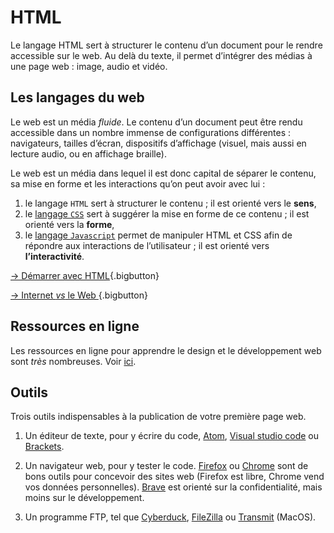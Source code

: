 
# HTML

Le langage HTML sert à structurer le contenu d’un document pour le rendre accessible sur le web. Au delà du texte, il permet d’intégrer des médias à une page web : image, audio et vidéo.


## Les langages du web

Le web est un média *fluide*. Le contenu d’un document peut être rendu accessible dans un nombre immense de configurations différentes : navigateurs, tailles d’écran, dispositifs d’affichage (visuel, mais aussi en lecture audio, ou en affichage braille).

Le web est un média dans lequel il est donc capital de séparer le contenu, sa mise en forme et les interactions qu’on peut avoir avec lui :
1. le langage `HTML` sert à structurer le contenu ; il est orienté vers le **sens**,
2. le [langage `CSS`](../CSS/) sert à suggérer la mise en forme de ce contenu ; il est orienté vers la **forme**,
3. le [langage `Javascript`](../JS/) permet de manipuler HTML et CSS afin de répondre aux interactions de l’utilisateur ; il est orienté vers **l’interactivité**.


[→ Démarrer avec HTML](start/){.bigbutton}

[→ Internet *vs* le Web ](internet/){.bigbutton}


## Ressources en ligne

Les ressources en ligne pour apprendre le design et le développement web sont *très* nombreuses.
Voir [ici](../../references/htmlcss/).


## Outils

Trois outils indispensables à la publication de votre première page web.

1. Un éditeur de texte, pour y écrire du code, [Atom](https://atom.io), [Visual studio code](https://code.visualstudio.com/) ou [Brackets](http://brackets.io/).

2. Un navigateur web, pour y tester le code.
 [Firefox](https://www.mozilla.org/fr/firefox/) ou [Chrome](https://www.google.com/intl/fr_fr/chrome/) sont de bons outils pour concevoir des sites web (Firefox est libre, Chrome vend vos données personnelles). [Brave](https://brave.com/) est orienté sur la confidentialité, mais moins sur le développement.

3. Un programme FTP, tel que [Cyberduck](https://cyberduck.io/), [FileZilla](https://filezilla-project.org/) ou [Transmit](https://panic.com/transmit/) (MacOS).
